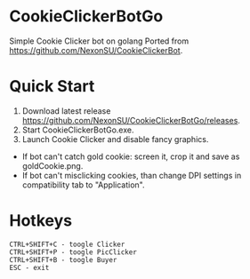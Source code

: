 # CookieClickerBotGo
Simple Cookie Clicker bot on golang
Ported from https://github.com/NexonSU/CookieClickerBot.

# Quick Start
1) Download latest release https://github.com/NexonSU/CookieClickerBotGo/releases.
2) Start CookieClickerBotGo.exe.
3) Launch Cookie Clicker and disable fancy graphics.
* If bot can't catch gold cookie: screen it, crop it and save as goldCookie.png.
* If bot can't misclicking cookies, than change DPI settings in compatibility tab to "Application".
# Hotkeys
```
CTRL+SHIFT+C - toogle Clicker
CTRL+SHIFT+P - toogle PicClicker
CTRL+SHIFT+B - toogle Buyer
ESC - exit
```